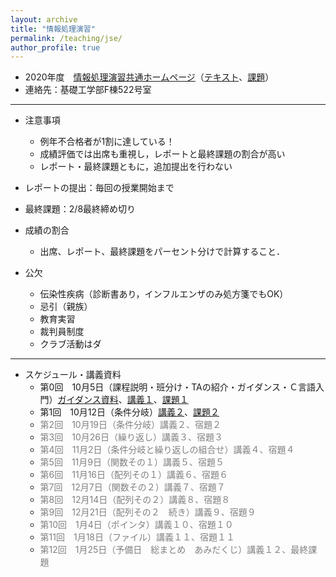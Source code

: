 ```yaml
---
layout: archive
title: "情報処理演習"
permalink: /teaching/jse/
author_profile: true
---
```


* 2020年度　[情報処理演習共通ホームページ](http://www.hlab.sys.es.osaka-u.ac.jp/people/wan/jse/)（[テキスト](http://www.hlab.sys.es.osaka-u.ac.jp/people/wan/jse/text/index.html)、[課題](http://www.hlab.sys.es.osaka-u.ac.jp/people/wan/jse/kadai/index.html)）
* 連絡先：基礎工学部F棟522号室

---

* 注意事項
  * 例年不合格者が1割に達している！
  * 成績評価では出席も重視し，レポートと最終課題の割合が高い
  * レポート・最終課題ともに，追加提出を行わない

* レポートの提出：毎回の授業開始まで
* 最終課題：2/8最終締め切り

* 成績の割合
  * 出席、レポート、最終課題をパーセント分けで計算すること．

* 公欠
  * 伝染性疾病（診断書あり，インフルエンザのみ処方箋でもOK）
  * 忌引（親族）
  * 教育実習
  * 裁判員制度
  * クラブ活動はダ

---

* スケジュール・講義資料
  * 第0回　10月5日（課程説明・班分け・TAの紹介・ガイダンス・Ｃ言語入門）[ガイダンス資料](https://wanweiwei07.github.io/files/guidance.pdf)、[講義１](https://wanweiwei07.github.io/files/jse1.pdf)、[課題１](http://www.hlab.sys.es.osaka-u.ac.jp/people/wan/jse/kadai/kadai01.html)
  * 第1回　10月12日（条件分岐）[講義２](https://wanweiwei07.github.io/files/jse2.pdf)、[課題２](http://www.hlab.sys.es.osaka-u.ac.jp/people/wan/jse/kadai/kadai02.html)
  * <span style="color: gray;">第2回　10月19日（条件分岐）講義２、宿題２</span>
  * <span style="color: gray;">第3回　10月26日（繰り返し）講義３、宿題３</span>
  * <span style="color: gray;">第4回　11月2日（条件分岐と繰り返しの組合せ）講義４、宿題４</span>
  * <span style="color: gray;">第5回　11月9日（関数その１）講義５、宿題５</span>
  * <span style="color: gray;">第6回　11月16日（配列その１）講義６、宿題６</span>
  * <span style="color: gray;">第7回　12月7日（関数その２）講義７、宿題７</span>
  * <span style="color: gray;">第8回　12月14日（配列その２）講義８、宿題８</span>
  * <span style="color: gray;">第9回　12月21日（配列その２　続き）講義９、宿題９</span>
  * <span style="color: gray;">第10回　1月4日（ポインタ）講義１０、宿題１０</span>
  * <span style="color: gray;">第11回　1月18日（ファイル）講義１１、宿題１１</span>
  * <span style="color: gray;">第12回　1月25日（予備日　総まとめ　あみだくじ）講義１２、最終課題</span>
